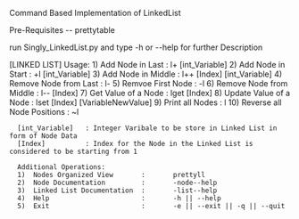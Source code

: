 Command Based Implementation of LinkedList

Pre-Requisites -- prettytable

run Singly_LinkedList.py and type -h or --help for further Description

[LINKED LIST]
      Usage:
      1)  Add Node in Last           : l+   [int_Variable]
      2)  Add Node in Start          : +l   [int_Variable]
      3)  Add Node in Middle         : l++  [Index] [int_Variable]
      4)  Remove Node from Last      : l-
      5)  Remvoe First Node          : -l
      6)  Remove Node from Middle    : l--  [Index]
      7)  Get Value of a Node        : lget [Index]
      8)  Update Value of a Node     : lset [Index] [VariableNewValue]
      9)  Print all Nodes            : l
      10) Reverse all Node Positions : ~l

      [int_Variable]   : Integer Varibale to be store in Linked List in form of Node Data
      [Index]          : Index for the Node in the Linked List is considered to be starting from 1

      Additional Operations:
      1)  Nodes Organized View       :       prettyll
      2)  Node Documentation         :       -node--help
      3)  Linked List Documentation  :       -list--help
      4)  Help                       :       -h || --help
      5)  Exit                       :       -e || --exit || -q || --quit
